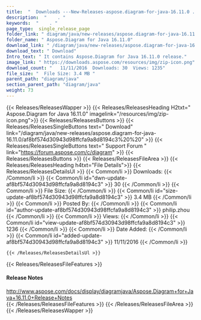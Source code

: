 ```yaml
---
title:  "  Downloads ---New-Releases-aspose.diagram-for-java-16.11.0 . " 
description:  "    . " 
keywords:  "    . " 
page_type:  single_release_page
folder_link: " diagram/java/new-releases/aspose.diagram-for-java-16.11.0/"
folder_name: " Aspose.Diagram for Java 16.11.0"
download_link: " /diagram/java/new-releases/aspose.diagram-for-java-16.11.0/af8bf574d30943d98ffcfa9a8d8194c3"
download_text: " Download"
Intro_text: " It contains Aspose.Diagram for Java 16.11.0 release."
image_link: " https://downloads.aspose.com/resources/img/zip-icon.png"
download_count: "   11/11/2016  Downloads: 30  Views: 1235"
file_size: "  File Size: 3.4 MB "
parent_path: "diagram/java"
section_parent_path: "diagram/java"
weight: 73 
---
```


{{< Releases/ReleasesWapper >}}
  {{< Releases/ReleasesHeading H2txt=" Aspose.Diagram for Java 16.11.0" imagelink="/resources/img/zip-icon.png">}}
  {{< Releases/ReleasesButtons >}}
    {{< Releases/ReleasesSingleButtons text=" Download" link="/diagram/java/new-releases/aspose.diagram-for-java-16.11.0/af8bf574d30943d98ffcfa9a8d8194c3%20%20" >}}
    {{< Releases/ReleasesSingleButtons text=" Support Forum " link="https://forum.aspose.com/c/diagram" >}}
  {{< Releases/ReleasesButtons >}}
  {{< Releases/ReleasesFileArea >}}
    {{< Releases/ReleasesHeading h4txt="File Details">}}
    {{< Releases/ReleasesDetailsUl >}}
            {{< Common/li  >}} Downloads: {{< /Common/li >}} 
      {{< Common/li id="dwn-update-af8bf574d30943d98ffcfa9a8d8194c3" >}} 30 {{< /Common/li >}} 
      {{< Common/li  >}} File Size: {{< /Common/li >}} 
      {{< Common/li id="size-update-af8bf574d30943d98ffcfa9a8d8194c3" >}} 3.4 MB {{< /Common/li >}} 
      {{< Common/li  >}} Posted By: {{< /Common/li >}} 
      {{< Common/li id="author-update-af8bf574d30943d98ffcfa9a8d8194c3" >}} philip.zhou {{< /Common/li >}} 
      {{< Common/li  >}} Views: {{< /Common/li >}} 
      {{< Common/li id="view-update-af8bf574d30943d98ffcfa9a8d8194c3" >}} 1236 {{< /Common/li >}} 
      {{< Common/li  >}} Date Added: {{< /Common/li >}} 
      {{< Common/li id="added-update-af8bf574d30943d98ffcfa9a8d8194c3" >}} 11/11/2016 {{< /Common/li >}} 

    {{< /Releases/ReleasesDetailsUl >}}

  {{< Releases/ReleasesFileFeatures >}}
      <h4>Release Notes</h4><div><a href="http://www.aspose.com/docs/display/diagramjava/Aspose.Diagram+for+Java+16.11.0+Release+Notes">http://www.aspose.com/docs/display/diagramjava/Aspose.Diagram+for+Java+16.11.0+Release+Notes</a></div>
  {{< /Releases/ReleasesFileFeatures >}}
 {{< /Releases/ReleasesFileArea >}}
{{< /Releases/ReleasesWapper >}}


